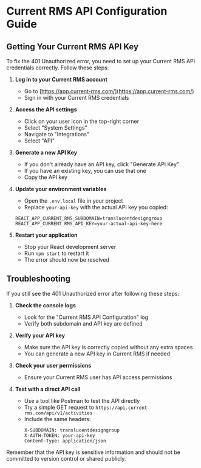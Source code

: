 # Current RMS API Configuration Guide

## Getting Your Current RMS API Key

To fix the 401 Unauthorized error, you need to set up your Current RMS API credentials correctly. Follow these steps:

1. **Log in to your Current RMS account**
   - Go to [https://app.current-rms.com/](https://app.current-rms.com/)
   - Sign in with your Current RMS credentials

2. **Access the API settings**
   - Click on your user icon in the top-right corner
   - Select "System Settings"
   - Navigate to "Integrations"
   - Select "API"

3. **Generate a new API Key**
   - If you don't already have an API key, click "Generate API Key"
   - If you have an existing key, you can use that one
   - Copy the API key

4. **Update your environment variables**
   - Open the `.env.local` file in your project
   - Replace `your-api-key` with the actual API key you copied:
   
   ```
   REACT_APP_CURRENT_RMS_SUBDOMAIN=translucentdesigngroup
   REACT_APP_CURRENT_RMS_API_KEY=your-actual-api-key-here
   ```

5. **Restart your application**
   - Stop your React development server
   - Run `npm start` to restart it
   - The error should now be resolved

## Troubleshooting

If you still see the 401 Unauthorized error after following these steps:

1. **Check the console logs**
   - Look for the "Current RMS API Configuration" log
   - Verify both subdomain and API key are defined

2. **Verify your API key**
   - Make sure the API key is correctly copied without any extra spaces
   - You can generate a new API key in Current RMS if needed

3. **Check your user permissions**
   - Ensure your Current RMS user has API access permissions

4. **Test with a direct API call**
   - Use a tool like Postman to test the API directly
   - Try a simple GET request to `https://api.current-rms.com/api/v1/activities`
   - Include the same headers:
     ```
     X-SUBDOMAIN: translucentdesigngroup
     X-AUTH-TOKEN: your-api-key
     Content-Type: application/json
     ```

Remember that the API key is sensitive information and should not be committed to version control or shared publicly. 